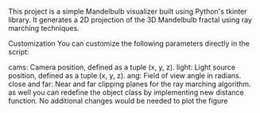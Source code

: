 
This project is a simple Mandelbulb visualizer built using Python's tkinter library. It generates a 2D projection of the 3D Mandelbulb fractal using ray marching techniques.

Customization
You can customize the following parameters directly in the script:

cams: Camera position, defined as a tuple (x, y, z).
light: Light source position, defined as a tuple (x, y, z).
ang: Field of view angle in radians.
close and far: Near and far clipping planes for the ray marching algorithm.
as well you can redefine the object class by implementing new distance function. No additional changes would be needed to plot the figure


